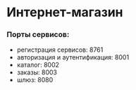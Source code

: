 # Интернет-магазин
### Порты сервисов:
- регистрация сервисов: 8761
- авторизация и аутентификация: 8001
- каталог: 8002
- заказы: 8003
- шлюз: 8080

